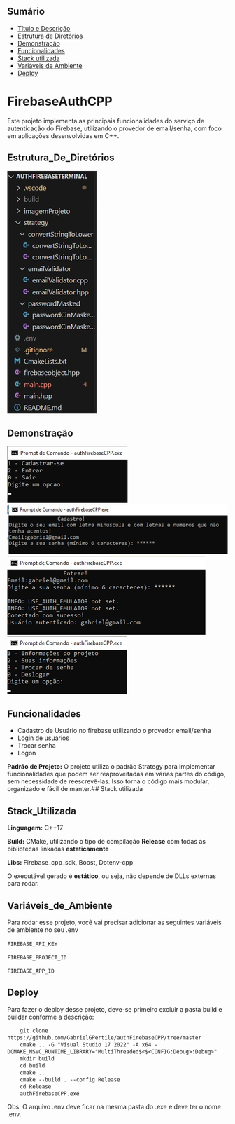 
## Sumário

- [Título e Descrição](#FirebaseAuthCPP)
- [Estrutura de Diretórios ](#Estrutura_De_Diretórios)
- [Demonstração](#Demonstração)
- [Funcionalidades](#Funcionalidades)
- [Stack utilizada](#Stack_Utilizada)
- [Variáveis de Ambiente](#Variáveis_De_Ambiente)
- [Deploy](#Deploy)

# FirebaseAuthCPP

Este projeto implementa as principais funcionalidades do serviço de autenticação do Firebase, utilizando o provedor de email/senha, com foco em aplicações desenvolvidas em C++.

## Estrutura_De_Diretórios 

![EstruturaPastas](imagemProjeto/imagem5.jpeg)

## Demonstração

![Inicial](imagemProjeto/imagem1.jpeg)
![Cadastro](imagemProjeto/imagem2.jpeg)
![Entrar](imagemProjeto/imagem3.jpeg)
![TelaLogado](imagemProjeto/imagem4.jpeg)


## Funcionalidades

- Cadastro de Usuário no firebase utilizando o provedor email/senha
- Login de usuários
- Trocar senha
- Logon

**Padrão de Projeto:** O projeto utiliza o padrão Strategy para implementar funcionalidades que podem ser reaproveitadas em várias partes do código, sem necessidade de reescrevê-las. Isso torna o código mais modular, organizado e fácil de manter.## Stack utilizada

## Stack_Utilizada

**Linguagem:** C++17

**Build:** CMake, utilizando o tipo de compilação **Release** com todas as bibliotecas linkadas **estaticamente**

**Libs:** Firebase_cpp_sdk, Boost, Dotenv-cpp

O executável gerado é **estático**, ou seja, não depende de DLLs externas para rodar.

## Variáveis_de_Ambiente

Para rodar esse projeto, você vai precisar adicionar as seguintes variáveis de ambiente no seu .env

`FIREBASE_API_KEY`

`FIREBASE_PROJECT_ID`

`FIREBASE_APP_ID`


## Deploy

Para fazer o deploy desse projeto, deve-se primeiro excluir a pasta build e buildar conforme a descrição:

```
    git clone https://github.com/GabrielGPertile/authFirebaseCPP/tree/master
    cmake .. -G "Visual Studio 17 2022" -A x64 -DCMAKE_MSVC_RUNTIME_LIBRARY="MultiThreaded$<$<CONFIG:Debug>:Debug>"
    mkdir build
    cd build
    cmake ..
    cmake --build . --config Release
    cd Release 
    authFirebaseCPP.exe
```

Obs: O arquivo .env deve ficar na mesma pasta do .exe e deve ter o nome .env.